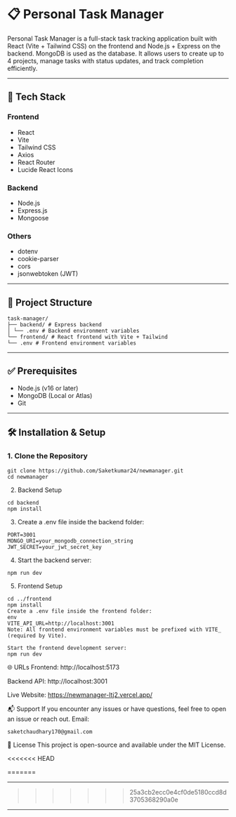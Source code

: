 # 📋 Personal Task Manager

Personal Task Manager is a full-stack task tracking application built with React (Vite + Tailwind CSS) on the frontend and Node.js + Express on the backend. MongoDB is used as the database. It allows users to create up to 4 projects, manage tasks with status updates, and track completion efficiently.

---

## 🚀 Tech Stack

### Frontend
- React
- Vite
- Tailwind CSS
- Axios
- React Router
- Lucide React Icons

### Backend
- Node.js
- Express.js
- Mongoose

### Others
- dotenv
- cookie-parser
- cors
- jsonwebtoken (JWT)

---

## 📁 Project Structure
```
task-manager/
├── backend/ # Express backend
│ └── .env # Backend environment variables
└── frontend/ # React frontend with Vite + Tailwind
└── .env # Frontend environment variables
```

---

## ✅ Prerequisites

- Node.js (v16 or later)
- MongoDB (Local or Atlas)
- Git

---

## 🛠️ Installation & Setup

### 1. Clone the Repository

```
git clone https://github.com/Saketkumar24/newmanager.git
cd newmanager
```
2. Backend Setup
```
cd backend
npm install
```
3. Create a .env file inside the backend folder:
```
PORT=3001
MONGO_URI=your_mongodb_connection_string
JWT_SECRET=your_jwt_secret_key
```
4. Start the backend server:
```
npm run dev
```
5. Frontend Setup
```
cd ../frontend
npm install
Create a .env file inside the frontend folder:
env
VITE_API_URL=http://localhost:3001
Note: All frontend environment variables must be prefixed with VITE_ (required by Vite).

Start the frontend development server:
npm run dev
```
🌐 URLs
Frontend: http://localhost:5173

Backend API: http://localhost:3001

Live Website: https://newmanager-ltj2.vercel.app/

📬 Support
If you encounter any issues or have questions, feel free to open an issue or reach out.
Email:
```
saketchaudhary170@gmail.com
```
📄 License
This project is open-source and available under the MIT License.

<<<<<<< HEAD

=======


---

>>>>>>> 25a3cb2ecc0e4cf0de5180ccd8d3705368290a0e

---